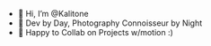 - 👋 Hi, I’m @Kalitone
- 👀 Dev by Day, Photography Connoisseur by Night
- 💞️ Happy to Collab on Projects w/motion :)



